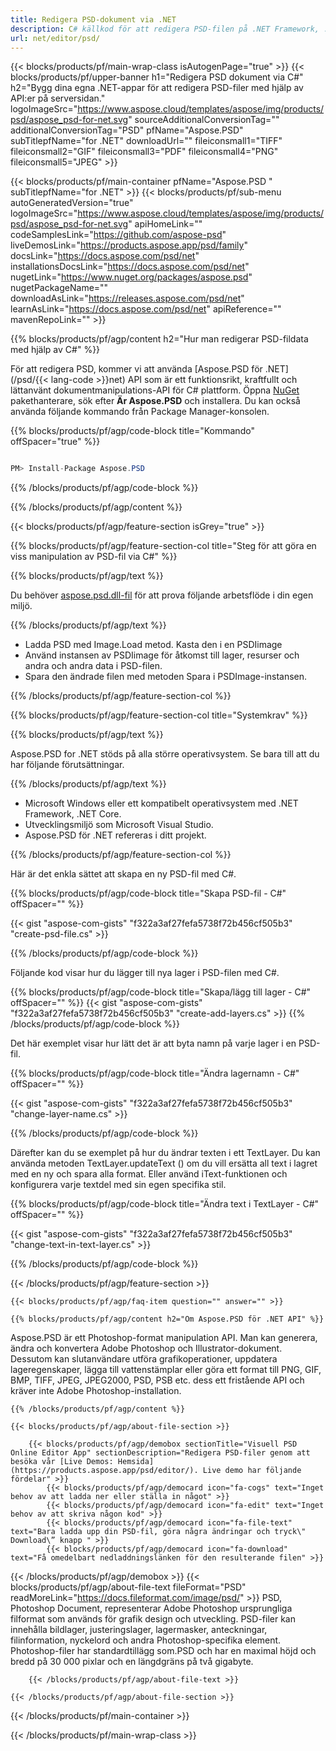 ```yaml
---
title: Redigera PSD-dokument via .NET
description: C# källkod för att redigera PSD-filen på .NET Framework, .NET Core.
url: net/editor/psd/
---
```


{{< blocks/products/pf/main-wrap-class isAutogenPage="true" >}}
{{< blocks/products/pf/upper-banner h1="Redigera PSD dokument via C#" h2="Bygg dina egna .NET-appar för att redigera PSD-filer med hjälp av API:er på serversidan." logoImageSrc="https://www.aspose.cloud/templates/aspose/img/products/psd/aspose_psd-for-net.svg" sourceAdditionalConversionTag="" additionalConversionTag="PSD" pfName="Aspose.PSD" subTitlepfName="for .NET" downloadUrl="" fileiconsmall1="TIFF" fileiconsmall2="GIF" fileiconsmall3="PDF" fileiconsmall4="PNG" fileiconsmall5="JPEG" >}}

{{< blocks/products/pf/main-container pfName="Aspose.PSD " subTitlepfName="for .NET" >}}
{{< blocks/products/pf/sub-menu autoGeneratedVersion="true" logoImageSrc="https://www.aspose.cloud/templates/aspose/img/products/psd/aspose_psd-for-net.svg" apiHomeLink="" codeSamplesLink="https://github.com/aspose-psd" liveDemosLink="https://products.aspose.app/psd/family" docsLink="https://docs.aspose.com/psd/net" installationsDocsLink="https://docs.aspose.com/psd/net" nugetLink="https://www.nuget.org/packages/aspose.psd" nugetPackageName="" downloadAsLink="https://releases.aspose.com/psd/net" learnAsLink="https://docs.aspose.com/psd/net" apiReference="" mavenRepoLink="" >}}

{{% blocks/products/pf/agp/content h2="Hur man redigerar PSD-fildata med hjälp av C#" %}}

 För att redigera PSD, kommer vi att använda
 [Aspose.PSD för .NET](/psd/{{< lang-code >}}net) 
 API som är ett funktionsrikt, kraftfullt och lättanvänt dokumentmanipulations-API för C# plattform. Öppna
 [NuGet](https://www.nuget.org/packages/aspose.psd) 
 pakethanterare, sök efter
 **Är Aspose.PSD** 
 och installera. Du kan också använda följande kommando från Package Manager-konsolen.

{{% blocks/products/pf/agp/code-block title="Kommando" offSpacer="true" %}}

```cs

PM> Install-Package Aspose.PSD

```

{{% /blocks/products/pf/agp/code-block %}}

{{% /blocks/products/pf/agp/content %}}

{{< blocks/products/pf/agp/feature-section isGrey="true" >}}

{{% blocks/products/pf/agp/feature-section-col title="Steg för att göra en viss manipulation av PSD-fil via C#" %}}

{{% blocks/products/pf/agp/text %}}

 Du behöver
 [aspose.psd.dll-fil](https://releases.aspose.com/psd/net) 
 för att prova följande arbetsflöde i din egen miljö.

{{% /blocks/products/pf/agp/text %}}

+ Ladda PSD med Image.Load metod. Kasta den i en PSDIimage
+ Använd instansen av PSDIimage för åtkomst till lager, resurser och andra och andra data i PSD-filen.
+ Spara den ändrade filen med metoden Spara i PSDImage-instansen.

{{% /blocks/products/pf/agp/feature-section-col %}}

{{% blocks/products/pf/agp/feature-section-col title="Systemkrav" %}}

{{% blocks/products/pf/agp/text %}}

 Aspose.PSD for .NET stöds på alla större operativsystem. Se bara till att du har följande förutsättningar.

{{% /blocks/products/pf/agp/text %}}

- Microsoft Windows eller ett kompatibelt operativsystem med .NET Framework, .NET Core.
- Utvecklingsmiljö som Microsoft Visual Studio.
- Aspose.PSD för .NET refereras i ditt projekt.

{{% /blocks/products/pf/agp/feature-section-col %}}


Här är det enkla sättet att skapa en ny PSD-fil med C#.
<!-- CODE-BLOCK -->
{{% blocks/products/pf/agp/code-block title="Skapa PSD-fil - C#" offSpacer="" %}}

{{< gist "aspose-com-gists" "f322a3af27fefa5738f72b456cf505b3" "create-psd-file.cs" >}}

{{% /blocks/products/pf/agp/code-block %}}


Följande kod visar hur du lägger till nya lager i PSD-filen med C#.
<!-- CODE-BLOCK -->
{{% blocks/products/pf/agp/code-block title="Skapa/lägg till lager - C#" offSpacer="" %}}
{{< gist "aspose-com-gists" "f322a3af27fefa5738f72b456cf505b3" "create-add-layers.cs" >}}
{{% /blocks/products/pf/agp/code-block %}}


Det här exemplet visar hur lätt det är att byta namn på varje lager i en PSD-fil.
<!-- CODE-BLOCK -->
{{% blocks/products/pf/agp/code-block title="Ändra lagernamn - C#" offSpacer="" %}}

{{< gist "aspose-com-gists" "f322a3af27fefa5738f72b456cf505b3" "change-layer-name.cs" >}}

{{% /blocks/products/pf/agp/code-block %}}


Därefter kan du se exemplet på hur du ändrar texten i ett TextLayer. Du kan använda metoden TextLayer.updateText () om du vill ersätta all text i lagret med en ny och spara alla format.
Eller använd iText-funktionen och konfigurera varje textdel med sin egen specifika stil.
<!-- CODE-BLOCK -->
{{% blocks/products/pf/agp/code-block title="Ändra text i TextLayer - C#" offSpacer="" %}}

{{< gist "aspose-com-gists" "f322a3af27fefa5738f72b456cf505b3" "change-text-in-text-layer.cs" >}}

{{% /blocks/products/pf/agp/code-block %}}

{{< /blocks/products/pf/agp/feature-section >}}

    {{< blocks/products/pf/agp/faq-item question="" answer="" >}}
 

<!-- aboutfile Starts -->

    {{% blocks/products/pf/agp/content h2="Om Aspose.PSD för .NET API" %}}

 Aspose.PSD är ett Photoshop-format manipulation API. Man kan generera, ändra och konvertera Adobe Photoshop och Illustrator-dokument. Dessutom kan slutanvändare utföra grafikoperationer, uppdatera lageregenskaper, lägga till vattenstämplar eller göra ett format till PNG, GIF, BMP, TIFF, JPEG, JPEG2000, PSD, PSB etc. dess ett fristående API och kräver inte Adobe Photoshop-installation. 



    {{% /blocks/products/pf/agp/content %}}

    {{< blocks/products/pf/agp/about-file-section >}}

        {{< blocks/products/pf/agp/demobox sectionTitle="Visuell PSD Online Editor App" sectionDescription="Redigera PSD-filer genom att besöka vår [Live Demos: Hemsida](https://products.aspose.app/psd/editor/). Live demo har följande fördelar" >}}
            {{< blocks/products/pf/agp/democard icon="fa-cogs" text="Inget behov av att ladda ner eller ställa in något" >}}
            {{< blocks/products/pf/agp/democard icon="fa-edit" text="Inget behov av att skriva någon kod" >}}
            {{< blocks/products/pf/agp/democard icon="fa-file-text" text="Bara ladda upp din PSD-fil, göra några ändringar och tryck\" Download\” knapp " >}}
            {{< blocks/products/pf/agp/democard icon="fa-download" text="Få omedelbart nedladdningslänken för den resulterande filen" >}}
{{< /blocks/products/pf/agp/demobox >}}
        {{< blocks/products/pf/agp/about-file-text fileFormat="PSD" readMoreLink="https://docs.fileformat.com/image/psd/" >}}
PSD, Photoshop Document, representerar Adobe Photoshop ursprungliga filformat som används för grafik design och utveckling. PSD-filer kan innehålla bildlager, justeringslager, lagermasker, anteckningar, filinformation, nyckelord och andra Photoshop-specifika element. Photoshop-filer har standardtillägg som.PSD och har en maximal höjd och bredd på 30 000 pixlar och en längdgräns på två gigabyte.

        {{< /blocks/products/pf/agp/about-file-text >}}

    {{< /blocks/products/pf/agp/about-file-section >}}

<!-- aboutfile Ends -->

{{< /blocks/products/pf/main-container >}}
    
{{< /blocks/products/pf/main-wrap-class >}}

